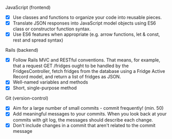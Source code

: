 JavaScript (frontend)
* [X] Use classes and functions to organize your code into reusable pieces.  
* [X] Translate JSON responses into JavaScript model objects using ES6 class or constructor function syntax.  
* [X] Use ES6 features when appropriate (e.g. arrow functions, let & const, rest and spread syntax)  

Rails (backend)
* [X] Follow Rails MVC and RESTful conventions. That means, for example, that a request GET /fridges ought to be handled by the FridgesController, fetch fridges from the database using a Fridge Active Record model, and return a list of fridges as JSON.  
* [X] Well-named variables and methods  
* [X] Short, single-purpose method  

Git (version-control)
* [X] Aim for a large number of small commits - commit frequently! (min. 50)  
* [X] Add meaningful messages to your commits. When you look back at your commits with git log, the messages should describe each change.  
* [X] Don't include changes in a commit that aren't related to the commit message
